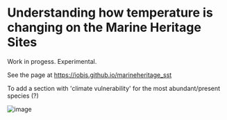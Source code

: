 # Understanding how temperature is changing on the Marine Heritage Sites

Work in progess. Experimental.

See the page at https://iobis.github.io/marineheritage_sst

To add a section with 'climate vulnerability' for the most abundant/present species (?)

![image](https://github.com/iobis/marineheritage_sst/assets/53846571/db63c648-b78a-4154-9559-c042efd3a607)
